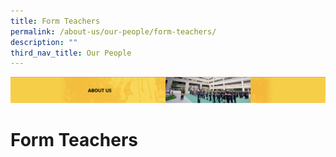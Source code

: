 ```yaml
---
title: Form Teachers
permalink: /about-us/our-people/form-teachers/
description: ""
third_nav_title: Our People
---
```

![](/images/AboutUs.png)

Form Teachers
=============